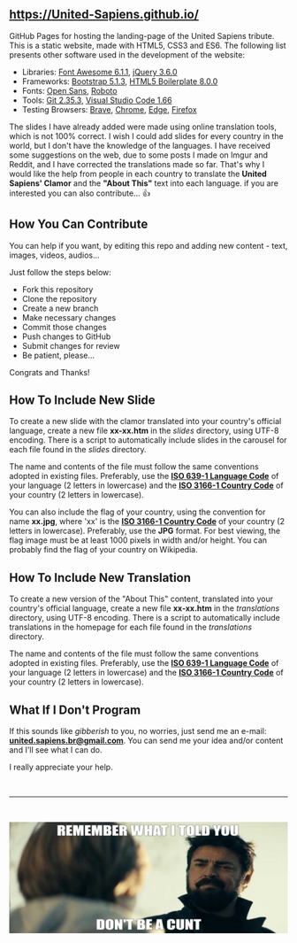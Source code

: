 ## https://United-Sapiens.github.io/

GitHub Pages for hosting the landing-page of the United Sapiens tribute. This is a static website, made with HTML5, CSS3 and ES6. The following list presents other software used in the development of the website:

- Libraries: [Font Awesome 6.1.1](https://fontawesome.com/), [jQuery 3.6.0](https://jquery.com/)
- Frameworks: [Bootstrap 5.1.3](https://getbootstrap.com/), [HTML5 Boilerplate 8.0.0](https://html5boilerplate.com/)
- Fonts: [Open Sans](https://fonts.google.com/specimen/Open+Sans), [Roboto](https://fonts.google.com/specimen/Roboto)
- Tools: [Git 2.35.3](https://git-scm.com/), [Visual Studio Code 1.66](https://code.visualstudio.com/)
- Testing Browsers: [Brave](https://brave.com/), [Chrome](https://www.google.pt/intl/en-US/chrome/), [Edge](https://www.microsoft.com/en-us/edge/), [Firefox](https://www.mozilla.org/en-US/firefox/)

The slides I have already added were made using online translation tools, which is not 100% correct. I wish I could add slides for every country in the world, but I don't have the knowledge of the languages. I have received some suggestions on the web, due to some posts I made on Imgur and Reddit, and I have corrected the translations made so far. That's why I would like the help from people in each country to translate the **United Sapiens' Clamor** and the **"About This"** text into each language. if you are interested you can also contribute...   :thumbsup:


## How You Can Contribute

You can help if you want, by editing this repo and adding new content - text, images, videos, audios...

Just follow the steps below:

- Fork this repository
- Clone the repository
- Create a new branch
- Make necessary changes
- Commit those changes
- Push changes to GitHub
- Submit changes for review
- Be patient, please...

Congrats and Thanks!


## How To Include New Slide

To create a new slide with the clamor translated into your country's official language, create a new file **xx-xx.htm** in the *slides* directory, using UTF-8 encoding. There is a script to automatically include slides in the carousel for each file found in the *slides* directory.

The name and contents of the file must follow the same conventions adopted in existing files. Preferably, use the [**ISO 639-1 Language Code**](https://www.w3schools.com/tags/ref_language_codes.asp) of your language (2 letters in lowercase) and the [**ISO 3166-1 Country Code**](https://www.w3schools.com/tags/ref_country_codes.asp) of your country (2 letters in lowercase).

You can also include the flag of your country, using the convention for name **xx.jpg**, where 'xx' is the [**ISO 3166-1 Country Code**](https://www.w3schools.com/tags/ref_country_codes.asp) of your country (2 letters in lowercase). Preferably, use the **JPG** format. For best viewing, the flag image must be at least 1000 pixels in width and/or height. You can probably find the flag of your country on Wikipedia.


## How To Include New Translation

To create a new version of the "About This" content, translated into your country's official language, create a new file **xx-xx.htm** in the *translations* directory, using UTF-8 encoding. There is a script to automatically include translations in the homepage for each file found in the *translations* directory.

The name and contents of the file must follow the same conventions adopted in existing files. Preferably, use the [**ISO 639-1 Language Code**](https://www.w3schools.com/tags/ref_language_codes.asp) of your language (2 letters in lowercase) and the [**ISO 3166-1 Country Code**](https://www.w3schools.com/tags/ref_country_codes.asp) of your country (2 letters in lowercase).


## What If I Don't Program

If this sounds like *gibberish* to you, no worries, just send me an e-mail: **united.sapiens.br@gmail.com**. You can send me your idea and/or content and I'll see what I can do.

I really appreciate your help.


<br /><hr /><br />

![Repository Banner](/assets/repo-banner.jpg)
